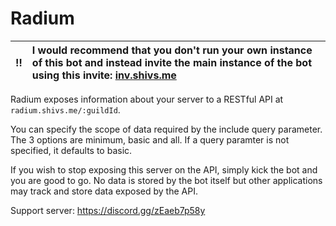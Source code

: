 # Radium

| :bangbang: | I would recommend that you don't run your own instance of this bot and instead invite the main instance of the bot using this invite: [inv.shivs.me](https://inv.shivs.me) |
| :--------: | :------------------------------------------------------------------------------------------------------------------------------------------------------------------------- |

Radium exposes information about your server to a RESTful API at `radium.shivs.me/:guildId`.

You can specify the scope of data required by the include query parameter. The 3 options are minimum, basic and all. If a query paramter is not specified, it defaults to basic.

If you wish to stop exposing this server on the API, simply kick the bot and you are good to go. No data is stored by the bot itself but other applications may track and store data exposed by the API.

Support server: https://discord.gg/zEaeb7p58y
